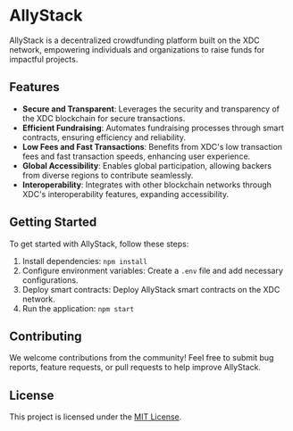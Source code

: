 # AllyStack

AllyStack is a decentralized crowdfunding platform built on the XDC network, empowering individuals and organizations to raise funds for impactful projects.

## Features

- **Secure and Transparent**: Leverages the security and transparency of the XDC blockchain for secure transactions.
- **Efficient Fundraising**: Automates fundraising processes through smart contracts, ensuring efficiency and reliability.
- **Low Fees and Fast Transactions**: Benefits from XDC's low transaction fees and fast transaction speeds, enhancing user experience.
- **Global Accessibility**: Enables global participation, allowing backers from diverse regions to contribute seamlessly.
- **Interoperability**: Integrates with other blockchain networks through XDC's interoperability features, expanding accessibility.
  
## Getting Started

To get started with AllyStack, follow these steps:

1. Install dependencies: `npm install`
2. Configure environment variables: Create a `.env` file and add necessary configurations.
3. Deploy smart contracts: Deploy AllyStack smart contracts on the XDC network.
4. Run the application: `npm start`

## Contributing

We welcome contributions from the community! Feel free to submit bug reports, feature requests, or pull requests to help improve AllyStack.

## License

This project is licensed under the [MIT License](LICENSE).
